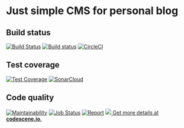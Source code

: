 # Just simple CMS for personal blog 

## Build status
[![Build Status](https://travis-ci.org/proshin-roman/blog.svg?branch=master)](https://travis-ci.org/proshin-roman/blog)
[![Build status](https://ci.appveyor.com/api/projects/status/82urksyqvrh5m4yp/branch/master?svg=true)](https://ci.appveyor.com/project/proshin-roman/blog/branch/master)
[![CircleCI](https://circleci.com/gh/proshin-roman/blog.svg?style=svg)](https://circleci.com/gh/proshin-roman/blog)

## Test coverage
[![Test Coverage](https://codecov.io/gh/proshin-roman/blog/branch/master/graph/badge.svg)](https://codecov.io/gh/proshin-roman/blog)
[![SonarCloud](https://sonarcloud.io/api/project_badges/measure?project=org.proshin%3Ablog&metric=alert_status)](https://sonarcloud.io/dashboard?id=org.proshin%3Ablog)

## Code quality
[![Maintainability](https://api.codeclimate.com/v1/badges/2f72a719653fc04318c8/maintainability)](https://codeclimate.com/github/proshin-roman/blog/maintainability)
[![Job Status](https://inspecode.rocro.com/badges/github.com/proshin-roman/blog/status?token=BT_DbLkNAds8keIm8niXyOdlRG6sodmCwr9tZUUK_po)](https://inspecode.rocro.com/jobs/github.com/proshin-roman/blog/latest?completed=true)
[![Report](https://inspecode.rocro.com/badges/github.com/proshin-roman/blog/report?token=BT_DbLkNAds8keIm8niXyOdlRG6sodmCwr9tZUUK_po&branch=master)](https://inspecode.rocro.com/reports/github.com/proshin-roman/blog/branch/master/summary)
[![](http://codescene.io/projects/2345/status.svg) Get more details at **codescene.io**.](http://codescene.io/projects/2345/jobs/latest-successful/results)
